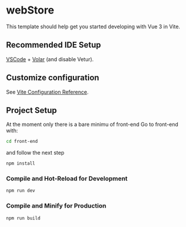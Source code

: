 # webStore

This template should help get you started developing with Vue 3 in Vite.

## Recommended IDE Setup

[VSCode](https://code.visualstudio.com/) + [Volar](https://marketplace.visualstudio.com/items?itemName=Vue.volar) (and disable Vetur).

## Customize configuration

See [Vite Configuration Reference](https://vite.dev/config/).

## Project Setup

At the moment only there is a bare minimu of front-end
Go to front-end with:

```sh
cd front-end
```

and follow the next step

```sh
npm install
```

### Compile and Hot-Reload for Development

```sh
npm run dev
```

### Compile and Minify for Production

```sh
npm run build
```
